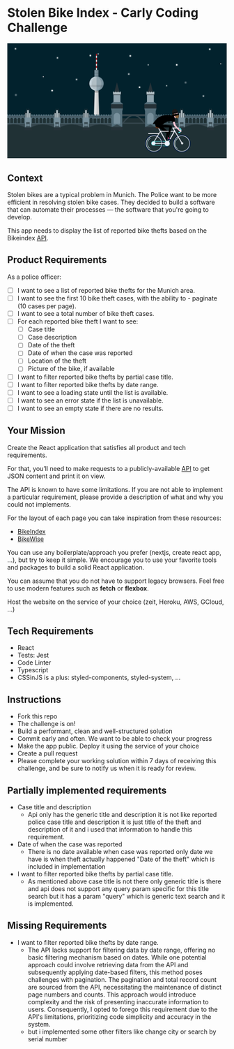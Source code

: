 # Stolen Bike Index - Carly Coding Challenge

![Stolen Bike Cases](./illustration.png)

## Context

Stolen bikes are a typical problem in Munich. The Police want to be more efficient in resolving stolen bike cases. They decided to build a software that can automate their processes — the software that you're going to develop.

This app needs to display the list of reported bike thefts based on the Bikeindex [API](https://bikeindex.org/documentation/api_v3).

## Product Requirements

As a police officer:

- [ ] I want to see a list of reported bike thefts for the Munich area.
- [ ] I want to see the first 10 bike theft cases, with the ability to - paginate (10 cases per page).
- [ ] I want to see a total number of bike theft cases.
- [ ] For each reported bike theft I want to see:
  - [ ] Case title
  - [ ] Case description
  - [ ] Date of the theft
  - [ ] Date of when the case was reported
  - [ ] Location of the theft
  - [ ] Picture of the bike, if available
- [ ] I want to filter reported bike thefts by partial case title.
- [ ] I want to filter reported bike thefts by date range.
- [ ] I want to see a loading state until the list is available.
- [ ] I want to see an error state if the list is unavailable.
- [ ] I want to see an empty state if there are no results.

## Your Mission

Create the React application that satisfies all product and tech requirements.

For that, you’ll need to make requests to a publicly-available [API](https://bikeindex.org/documentation/api_v3) to get JSON content and print it on view.

The API is known to have some limitations. If you are not able to implement a particular requirement, please provide a description of what and why you could not implements.

For the layout of each page you can take inspiration from these resources:

- [BikeIndex](https://bikeindex.org/bikes?serial=&button=&location=Munich&distance=100&stolenness=proximity)
- [BikeWise](https://bikewise.org)

You can use any boilerplate/approach you prefer (nextjs, create react app, ...), but try to keep it simple. We encourage you to use your favorite tools and packages to build a solid React application.

You can assume that you do not have to support legacy browsers. Feel free to use modern features such as **fetch** or **flexbox**.

Host the website on the service of your choice (zeit, Heroku, AWS, GCloud, ...)

## Tech Requirements

- React
- Tests: Jest
- Code Linter
- Typescript
- CSSinJS is a plus: styled-components, styled-system, ...

## Instructions

- Fork this repo
- The challenge is on!
- Build a performant, clean and well-structured solution
- Commit early and often. We want to be able to check your progress
- Make the app public. Deploy it using the service of your choice
- Create a pull request
- Please complete your working solution within 7 days of receiving this challenge, and be sure to notify us when it is ready for review.

## Partially implemented requirements

- Case title and description
  - Api only has the generic title and description it is not like reported police case title and description it is just title of the theft and description of it and i used that information to handle this requirement.
- Date of when the case was reported
  - There is no date available when case was reported only date we have is when theft actually happened "Date of the theft" which is included in implementation
- I want to filter reported bike thefts by partial case title.
  - As mentioned above case title is not there only generic title is there and api does not support any query param specific for this title search but it has a param "query" which is
    generic text search and it is implemented.

## Missing Requirements

- I want to filter reported bike thefts by date range.
  - The API lacks support for filtering data by date range, offering no basic filtering mechanism based on dates. While one potential approach could involve retrieving data from the API and subsequently applying date-based filters,
    this method poses challenges with pagination. The pagination and total record count are sourced from the API, necessitating the maintenance of distinct page numbers and counts. This approach would introduce complexity and the risk of presenting inaccurate information to users. Consequently, I opted to forego this requirement due to the API's limitations, prioritizing code simplicity and accuracy in the system.
  - but i implemented some other filters like change city or search by serial number

